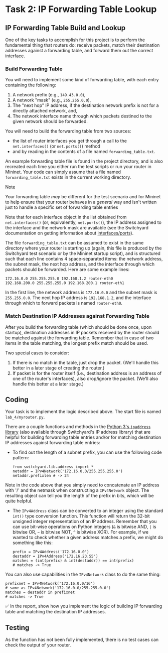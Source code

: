 # Task 2: IP Forwarding Table Lookup

## IP Forwarding Table Build and Lookup

One of the key tasks to accomplish for this project is to perform the
fundamental thing that routers do: receive packets, match their
destination addresses against a forwarding table, and forward them out
the correct interface.

### Build Forwarding Table

You will need to implement some kind of forwarding table, with each
entry containing the following:

1.  A network prefix (e.g., `149.43.0.0`),
2.  A network "mask" (e.g., `255.255.0.0`),
3.  The "next hop" IP address, if the destination network prefix is not
    for a directly attached network, and,
4.  The network interface name through which packets destined to the
    given network should be forwarded.

You will need to build the forwarding table from two sources:

- the list of router interfaces you get through a call to the `net.interfaces()`
  (or `net.ports()`) method
- and by reading in the contents of a file
  named `forwarding_table.txt`.

An example forwarding table file is found
in the project directory, and is also recreated each time you either run
the test scripts or run your router in Mininet. Your code can
simply assume that a file named `forwarding_table.txt` exists in the
current working directory.

> [!NOTE]
> Your forwarding table *may* be different for the test scenario and for Mininet to help
> ensure that your router behaves in a *general* way and isn't written just
> to handle a specific set of forwarding table entries

Note that for each interface object in the list obtained from
`net.interfaces()` (or, equivalently, `net.ports()`), the IP address
assigned to the interface and the network mask are available (see the
Switchyard documentation on getting information about [interfaces/ports](https://shellqiqi.gitee.io/switchyard/reference.html#interface-and-interfacetype-reference)).

The file `forwarding_table.txt` can be assumed to exist in the same
directory where your router is starting up (again, this file is produced
by the Switchyard test scenario or by the Mininet startup script), and
is structured such that each line contains 4 space-separated items: the
network address, the subnet mask, the next hop address, and the
interface through which packets should be forwarded. Here are some
example lines:

```
172.16.0.0 255.255.255.0 192.168.1.2 router-eth0
192.168.200.0 255.255.255.0 192.168.200.1 router-eth1
```

In the first line, the network address is `172.16.0.0` and the subnet mask
is `255.255.0.0`. The next hop IP address is
`192.168.1.2`, and the interface through which to forward packets is named
`router-eth0`.

### Match Destination IP Addresses against Forwarding Table

After you build the forwarding table (which should be done once, upon
startup), destination addresses in IP packets received by the router
should be matched against the forwarding table. Remember that in case of
two items in the table matching, the longest prefix match should be
used.

Two special cases to consider:

1.  If there is no match in the table, just drop the packet. (We'll
    handle this better in a later stage of creating the router.)
2.  If packet is for the router itself (i.e., destination address is an
    address of one of the router's interfaces), also drop/ignore the
    packet. (We'll also handle this better at a later stage.)

## Coding

Your task is to implement the logic described above. The start file is named `lab_4/myrouter.py`.

There are a couple functions and methods in the [Python 3's `ipaddress` library](https://docs.python.org/3/library/ipaddress.html) (also available through Switchyard's IP address library) that
are helpful for building forwarding table entries and/or for matching
destination IP addresses against forwarding table entries:

- To find out the length of a subnet prefix, you can use the following
  code pattern:

  ```
  from switchyard.lib.address import *
  netaddr = IPv4Network('172.16.0.0/255.255.255.0')
  netaddr.prefixlen # -> 24
  ```

Note in the code above that you simply need to concatenate an IP address
with '/' and the netmask when constructing a `IPv4Network` object. The
resulting object can tell you the length of the prefix in bits, which
will be quite helpful.

- The `IPv4Address` class can be converted to an integer using the
  standard `int()` type conversion function. This function will return
  the 32-bit unsigned integer representation of an IP address.
  Remember that you can use bit-wise operations on Python integers
  (`&` is bitwise AND, `|` is bitwise OR, `~` is bitwise NOT, `^` is
  bitwise XOR). For example, if we wanted to check whether a given
  address matches a prefix, we might do something like this:

  ```
  prefix = IPv4Address('172.16.0.0')
  destaddr = IPv4Address('172.16.23.55')
  matches = (int(prefix) & int(destaddr)) == int(prefix)
  # matches -> True
  ```

You can also use capabilities in the `IPv4Network` class to do the same thing:

```
prefixnet = IPv4Network('172.16.0.0/16')
# same as IPv4Network('172.16.0.0/255.255.0.0')
matches = destaddr in prefixnet
# matches -> True
```

✅ In the report, show how you implement the logic of building IP forwarding table and matching the destination IP addresses.

## Testing

As the function has not been fully implemented, there is no test cases can check the output of your router.
